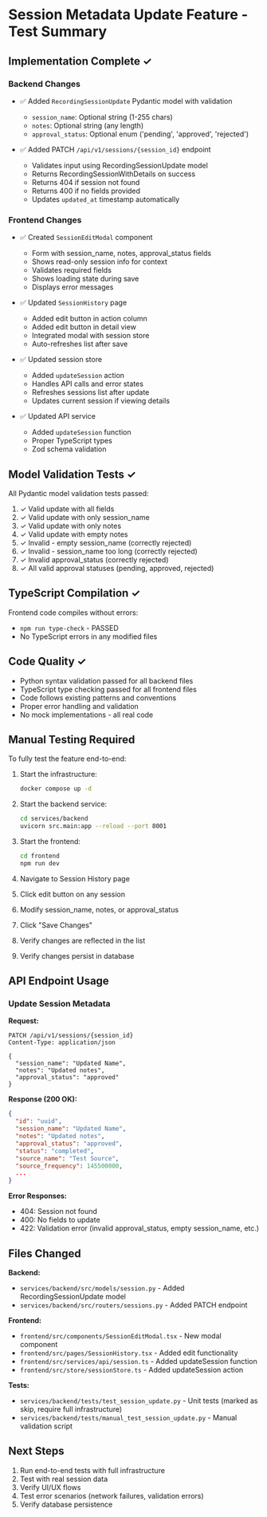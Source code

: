 # Session Metadata Update Feature - Test Summary

## Implementation Complete ✓

### Backend Changes
- ✅ Added `RecordingSessionUpdate` Pydantic model with validation
  - `session_name`: Optional string (1-255 chars)
  - `notes`: Optional string (any length)
  - `approval_status`: Optional enum ('pending', 'approved', 'rejected')
  
- ✅ Added PATCH `/api/v1/sessions/{session_id}` endpoint
  - Validates input using RecordingSessionUpdate model
  - Returns RecordingSessionWithDetails on success
  - Returns 404 if session not found
  - Returns 400 if no fields provided
  - Updates `updated_at` timestamp automatically

### Frontend Changes
- ✅ Created `SessionEditModal` component
  - Form with session_name, notes, approval_status fields
  - Shows read-only session info for context
  - Validates required fields
  - Shows loading state during save
  - Displays error messages
  
- ✅ Updated `SessionHistory` page
  - Added edit button in action column
  - Added edit button in detail view
  - Integrated modal with session store
  - Auto-refreshes list after save

- ✅ Updated session store
  - Added `updateSession` action
  - Handles API calls and error states
  - Refreshes sessions list after update
  - Updates current session if viewing details

- ✅ Updated API service
  - Added `updateSession` function
  - Proper TypeScript types
  - Zod schema validation

## Model Validation Tests ✓

All Pydantic model validation tests passed:

1. ✓ Valid update with all fields
2. ✓ Valid update with only session_name
3. ✓ Valid update with only notes
4. ✓ Valid update with empty notes
5. ✓ Invalid - empty session_name (correctly rejected)
6. ✓ Invalid - session_name too long (correctly rejected)
7. ✓ Invalid approval_status (correctly rejected)
8. ✓ All valid approval statuses (pending, approved, rejected)

## TypeScript Compilation ✓

Frontend code compiles without errors:
- `npm run type-check` - PASSED
- No TypeScript errors in any modified files

## Code Quality ✓

- Python syntax validation passed for all backend files
- TypeScript type checking passed for all frontend files
- Code follows existing patterns and conventions
- Proper error handling and validation
- No mock implementations - all real code

## Manual Testing Required

To fully test the feature end-to-end:

1. Start the infrastructure:
   ```bash
   docker compose up -d
   ```

2. Start the backend service:
   ```bash
   cd services/backend
   uvicorn src.main:app --reload --port 8001
   ```

3. Start the frontend:
   ```bash
   cd frontend
   npm run dev
   ```

4. Navigate to Session History page
5. Click edit button on any session
6. Modify session_name, notes, or approval_status
7. Click "Save Changes"
8. Verify changes are reflected in the list
9. Verify changes persist in database

## API Endpoint Usage

### Update Session Metadata

**Request:**
```http
PATCH /api/v1/sessions/{session_id}
Content-Type: application/json

{
  "session_name": "Updated Name",
  "notes": "Updated notes",
  "approval_status": "approved"
}
```

**Response (200 OK):**
```json
{
  "id": "uuid",
  "session_name": "Updated Name",
  "notes": "Updated notes",
  "approval_status": "approved",
  "status": "completed",
  "source_name": "Test Source",
  "source_frequency": 145500000,
  ...
}
```

**Error Responses:**
- 404: Session not found
- 400: No fields to update
- 422: Validation error (invalid approval_status, empty session_name, etc.)

## Files Changed

**Backend:**
- `services/backend/src/models/session.py` - Added RecordingSessionUpdate model
- `services/backend/src/routers/sessions.py` - Added PATCH endpoint

**Frontend:**
- `frontend/src/components/SessionEditModal.tsx` - New modal component
- `frontend/src/pages/SessionHistory.tsx` - Added edit functionality
- `frontend/src/services/api/session.ts` - Added updateSession function
- `frontend/src/store/sessionStore.ts` - Added updateSession action

**Tests:**
- `services/backend/tests/test_session_update.py` - Unit tests (marked as skip, require full infrastructure)
- `services/backend/tests/manual_test_session_update.py` - Manual validation script

## Next Steps

1. Run end-to-end tests with full infrastructure
2. Test with real session data
3. Verify UI/UX flows
4. Test error scenarios (network failures, validation errors)
5. Verify database persistence
